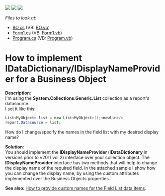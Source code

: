 <!-- default badges list -->
![](https://img.shields.io/endpoint?url=https://codecentral.devexpress.com/api/v1/VersionRange/128601396/13.1.4%2B)
[![](https://img.shields.io/badge/Open_in_DevExpress_Support_Center-FF7200?style=flat-square&logo=DevExpress&logoColor=white)](https://supportcenter.devexpress.com/ticket/details/E667)
[![](https://img.shields.io/badge/📖_How_to_use_DevExpress_Examples-e9f6fc?style=flat-square)](https://docs.devexpress.com/GeneralInformation/403183)
<!-- default badges end -->
<!-- default file list -->
*Files to look at*:

* [BO.cs](./CS/BO.cs) (VB: [BO.vb](./VB/BO.vb))
* [Form1.cs](./CS/Form1.cs) (VB: [Form1.vb](./VB/Form1.vb))
* [Program.cs](./CS/Program.cs) (VB: [Program.vb](./VB/Program.vb))
<!-- default file list end -->
# How to implement IDataDictionary/IDisplayNameProvider for a Business Object


<p><strong>Description</strong>:<br />
I'm using the <strong>System.Collections.Generic.List</strong> collection as a report's datasource.<br />
I set it like this:</p>

```cs
List<MyObject> list = new List<MyObject>();<newline/>
report.Datasource = list;
```

<p> </p><p>How do I change/specify the names in the field list with my desired display name?</p><p><strong>Solution</strong>:<br />
You should implement the <strong>IDisplayNameProvider</strong><strong> </strong>(<strong>IDataDictionary</strong><strong> </strong>in versions prior to v2011 vol 2) interface over your collection object. The <strong>IDisplayNameProvider </strong>interface has two methods that will help to change the display name of the required field. In the attached sample I show how you can change the display name, by using the custom attributes implemented over the Business Objects properties.</p><p><strong>See also: </strong><a href="https://www.devexpress.com/Support/Center/p/E459">How to provide custom names for the Field List data items</a>.</p>

<br/>


